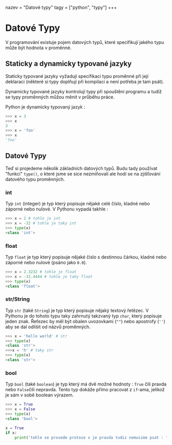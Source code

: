 nazev = "Datové typy"
tagy = ["python", "typy"]
+++
# Datové Typy

V programování existuje pojem datových typů, které specifikují jakého typu může být hodnota v proměnné.

## Staticky a dynamicky typované jazyky

Staticky typované jazyky vyžadují specifikaci typu proměnné při její deklaraci (některé si typy doplňují při kompilaci a není potřeba je tam psát).

Dynamicky typované jazyky kontrolují typy při spouštění programu a tudíž se typy proměnných můžou měnit v průběhu práce.

Python je dynamicky typovaný jazyk : 
```python
>>> x = 3
>>> x
3
>>> x = 'foo'
>>> x
'foo'
```

## Datové Typy

Teď si projedeme několik základních datových typů. Budu tady používat "funkci" `type()`, o které jsme se sice nezmíňovali ale hodí se na zjišťování datového typu proměnných.

### int
Typ `int` (integer) je typ který popisuje nějaké celé číslo, kladné nebo záporné nebo nulové.
V Pythonu vypadá takhle : 
```python
>>> x = 2 # tohle je int
>>> x = -32 # tohle je taky int
>>> type(x)
<class 'int'>
```

### float
Typ `float` je typ který popisuje nějaké číslo s destinnou čárkou, kladné nebo záporné nebo nulové (psáno jako `0.0`).
```python
>>> x = 2.3232 # tohle je float
>>> x = -32.4444 # tohle je taky float
>>> type(x)
<class 'float'>
```

### str/String
Typ `str` (také `String`) je typ který popisuje nějaký textový řetězec. V Pythonu je do tohoto typu taky zahrnutý takzvaný typ `char`, který popisuje jeden znak.
Řeťezec by měl být obalen uvozovkami (`""`) nebo apostrofy (`''`) aby se dal odlišit od názvů proměnných.
```python
>>> x = 'hello world' # str
>>> type(x)
<class 'str'>
>>>x = 'h' # taky str
>>> type(x)
<class 'str'>
```

### bool
Typ `bool` (také `boolean`) je typ který má dvě možné hodnoty : `True` čili pravda nebo `False`čili nepravda.
Tento typ dokáže přímo pracovat z `if`-ama, jelikož je sám v sobě boolean výrazem.
```python
>>> x = True
>>> x = False
>>> type(x)
<class 'bool'>
```
```python
x = True
if x:
	print('tohle se provede protoze x je pravda tudiz nemusime psat : "if x == True:'")
```

